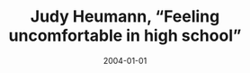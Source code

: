 --- 
title: Judy Heumann, “Feeling uncomfortable in high school”
featured: text-icon.jpg
featuredAlt: Text icon
layout: "tc-single"
hasContentInGallery: true
date: 2004-01-01
--- 